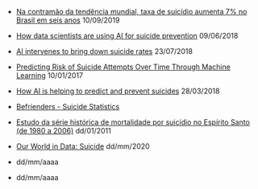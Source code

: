 - [Na contramão da tendência mundial, taxa de suicídio aumenta 7% no Brasil em seis anos](https://g1.globo.com/ciencia-e-saude/noticia/2019/09/10/na-contramao-da-tendencia-mundial-taxa-de-suicidio-aumenta-7percent-no-brasil-em-seis-anos.ghtml) 10/09/2019

- [How data scientists are using AI for suicide prevention](https://www.vox.com/science-and-health/2018/6/8/17441452/suicide-prevention-anthony-bourdain-crisis-text-line-data-science) 09/06/2018

- [AI intervenes to bring down suicide rates](https://hackernoon.com/ai-intervenes-to-bring-down-suicide-rates-33b771c098c8) 23/07/2018

- [Predicting Risk of Suicide Attempts Over Time Through Machine Learning](https://static1.squarespace.com/static/54de6056e4b0409b0654ceb4/t/59809fc2c534a5a9d7879cb0/1501601732516/Walsh%2C+Ribeiro%2C+%26+Franklin%2C+proof+version+%28ML+and+sui+attempt+prediction%29.pdf) 10/01/2017

- [How AI is helping to predict and prevent suicides](https://phys.org/news/2018-03-ai-suicides.html) 28/03/2018

- [Befrienders - Suicide Statistics](https://www.befrienders.org/suicide-statistics)

- [Estudo da série histórica de mortalidade por suicídio no Espírito Santo (de 1980 a 2006)](http://www.scielo.br/scielo.php?script=sci_arttext&pid=S0047-20852011000300001) dd/01/2011

- [Our World in Data: Suicide](https://ourworldindata.org/suicide) dd/mm/2020

- []() dd/mm/aaaa

- []() dd/mm/aaaa
